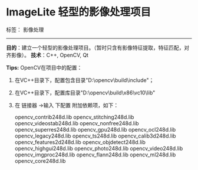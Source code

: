 # ImageLite 轻型的影像处理项目

标签： 影像处理 

---

**目的**：建立一个轻型的影像处理项目。（暂时只含有影像特征提取，特征匹配，对齐影像）。
**技术**：C++, OpenCV, Qt

**Tips:**
OpenCV在项目中的配置：

 1. 在VC++目录下，配置包含目录"D:\opencv\build\include"；
 2. 在VC++目录下，配置库目录"D:\opencv\build\x86\vc10\lib"
 3. 在 链接器 ->输入 下配置 附加依赖项，如下：

    opencv_contrib248d.lib
    opencv_stitching248d.lib
    opencv_videostab248d.lib
    opencv_nonfree248d.lib
    opencv_superres248d.lib
    opencv_gpu248d.lib
    opencv_ocl248d.lib
    opencv_legacy248d.lib
    opencv_ts248d.lib
    opencv_calib3d248d.lib
    opencv_features2d248d.lib
    opencv_objdetect248d.lib
    opencv_highgui248d.lib
    opencv_photo248d.lib
    opencv_video248d.lib
    opencv_imgproc248d.lib
    opencv_flann248d.lib
    opencv_ml248d.lib
    opencv_core248d.lib





